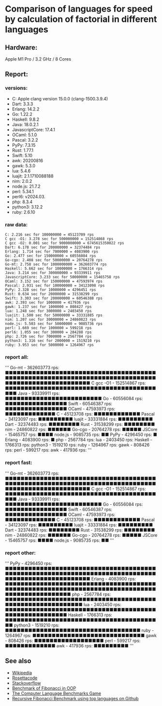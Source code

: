 Comparison of languages for speed by calculation of factorial in different languages
====================================================================================

Hardware:
---------
Apple M1 Pro / 3.2 GHz / 8 Cores


Report:
-------
### versions:

  * C: Apple clang version 15.0.0 (clang-1500.3.9.4)
  * Dart: 3.3.3
  * Erlang: 14.2.2
  * Go: 1.22.2
  * Haskell: 9.8.2
  * Java: 18.0.2.1
  * JavascriptCore: 17.4.1
  * OCaml: 5.1.0
  * Pascal: 3.2.2
  * PyPy: 7.3.15
  * Rust: 1.77.1
  * Swift: 5.10
  * awk: 20200816
  * gawk: 5.3.0
  * lua: 5.4.6
  * luajit: 2.1.1710088188
  * nim: 2.0.2
  * node.js: 21.7.2
  * perl: 5.34.1
  * perl6:  v2024.03.
  * php: 8.3.4
  * python3: 3.12.2
  * ruby: 2.6.10


### raw data:

    C: 2.216 sec for 100000000 = 45123709 rps
    C gcc -O1: 3.278 sec for 500000000 = 152514868 rps
    C gcc -O2: 0.001 sec for 9000000000 = 6745615350022 rps
    Dart: 6.178 sec for 200000000 = 32374484 rps
    Erlang: 1.714 sec for 7000000 = 4083900 rps
    Go: 2.477 sec for 150000000 = 60556084 rps
    Go-cgo: 2.408 sec for 50000000 = 20764278 rps
    Go-mt: 2.758 sec for 1000000000 = 362603774 rps
    Haskell: 5.662 sec for 10000000 = 1766314 rps
    Java: 3.214 sec for 300000000 = 93339911 rps
    JavascriptCore: 3.233 sec for 50000000 = 15465758 rps
    OCaml: 3.152 sec for 150000000 = 47593974 rps
    Pascal: 2.931 sec for 100000000 = 34123098 rps
    PyPy: 2.328 sec for 10000000 = 4296451 rps
    Rust: 0.634 sec for 20000000 = 31538299 rps
    Swift: 3.303 sec for 200000000 = 60546388 rps
    awk: 2.393 sec for 1000000 = 417936 rps
    gawk: 1.237 sec for 1000000 = 808427 rps
    lua: 1.248 sec for 3000000 = 2403450 rps
    luajit: 1.500 sec for 50000000 = 33331885 rps
    nim: 1.207 sec for 30000000 = 24860823 rps
    node.js: 5.503 sec for 50000000 = 9085736 rps
    perl: 1.669 sec for 1000000 = 599218 rps
    perl6: 1.055 sec for 300000 = 284288 rps
    php: 2.726 sec for 7000000 = 2567784 rps
    python3: 1.316 sec for 2000000 = 1519210 rps
    ruby: 3.953 sec for 5000000 = 1264967 rps


### report all:

'''
     Go-mt - 362603773 rps: ■■■■■■■■■■■■■■■■■■■■■■■■■■■■■■■■■■■■■■■■■■■■■■■■■■■■■■■■■■■■■■■■■■■■■■■■■■■■■■■■■■■■■■■■■■■■■■■■■■■■
 C gcc -O1 - 152514867 rps: ■■■■■■■■■■■■■■■■■■■■■■■■■■■■■■■■■■■■■■■■■■
      Java -  93339911 rps: ■■■■■■■■■■■■■■■■■■■■■■■■■
        Go -  60556084 rps: ■■■■■■■■■■■■■■■■
     Swift -  60546387 rps: ■■■■■■■■■■■■■■■■
     OCaml -  47593973 rps: ■■■■■■■■■■■■■
         C -  45123708 rps: ■■■■■■■■■■■■
    Pascal -  34123097 rps: ■■■■■■■■■
    luajit -  33331884 rps: ■■■■■■■■■
      Dart -  32374483 rps: ■■■■■■■■
      Rust -  31538299 rps: ■■■■■■■■
       nim -  24860822 rps: ■■■■■■
    Go-cgo -  20764278 rps: ■■■■■
    JSCore -  15465757 rps: ■■■■
   node.js -   9085735 rps: ■■
      PyPy -   4296450 rps: ■
    Erlang -   4083900 rps: ■
       php -   2567784 rps: 
       lua -   2403450 rps: 
   Haskell -   1766313 rps: 
   python3 -   1519210 rps: 
      ruby -   1264967 rps: 
      gawk -    808426 rps: 
      perl -    599217 rps: 
       awk -    417936 rps: 
'''

### report fast:

'''
     Go-mt - 362603773 rps: ■■■■■■■■■■■■■■■■■■■■■■■■■■■■■■■■■■■■■■■■■■■■■■■■■■■■■■■■■■■■■■■■■■■■■■■■■■■■■■■■■■■■■■■■■■■■■■■■■■■■
 C gcc -O1 - 152514867 rps: ■■■■■■■■■■■■■■■■■■■■■■■■■■■■■■■■■■■■■■■■■■
      Java -  93339911 rps: ■■■■■■■■■■■■■■■■■■■■■■■■■
        Go -  60556084 rps: ■■■■■■■■■■■■■■■■
     Swift -  60546387 rps: ■■■■■■■■■■■■■■■■
     OCaml -  47593973 rps: ■■■■■■■■■■■■■
         C -  45123708 rps: ■■■■■■■■■■■■
    Pascal -  34123097 rps: ■■■■■■■■■
    luajit -  33331884 rps: ■■■■■■■■■
      Dart -  32374483 rps: ■■■■■■■■
      Rust -  31538299 rps: ■■■■■■■■
       nim -  24860822 rps: ■■■■■■
    Go-cgo -  20764278 rps: ■■■■■
    JSCore -  15465757 rps: ■■■■
   node.js -   9085735 rps: ■■
'''

### report other:

'''
      PyPy -   4296450 rps: ■■■■■■■■■■■■■■■■■■■■■■■■■■■■■■■■■■■■■■■■■■■■■■■■■■■■■■■■■■■■■■■■■■■■■■■■■■■■■■■■■■■■■■■■■■■■■■■■■■■■
    Erlang -   4083900 rps: ■■■■■■■■■■■■■■■■■■■■■■■■■■■■■■■■■■■■■■■■■■■■■■■■■■■■■■■■■■■■■■■■■■■■■■■■■■■■■■■■■■■■■■■■■■■■■■■
       php -   2567784 rps: ■■■■■■■■■■■■■■■■■■■■■■■■■■■■■■■■■■■■■■■■■■■■■■■■■■■■■■■■■■■
       lua -   2403450 rps: ■■■■■■■■■■■■■■■■■■■■■■■■■■■■■■■■■■■■■■■■■■■■■■■■■■■■■■■
   Haskell -   1766313 rps: ■■■■■■■■■■■■■■■■■■■■■■■■■■■■■■■■■■■■■■■■■
   python3 -   1519210 rps: ■■■■■■■■■■■■■■■■■■■■■■■■■■■■■■■■■■■
      ruby -   1264967 rps: ■■■■■■■■■■■■■■■■■■■■■■■■■■■■■
      gawk -    808426 rps: ■■■■■■■■■■■■■■■■■■
      perl -    599217 rps: ■■■■■■■■■■■■■
       awk -    417936 rps: ■■■■■■■■■
'''



See also
--------

  * [Wikipedia](http://en.wikipedia.org/wiki/Factorial)
  * [Rosettacode](http://rosettacode.org/wiki/Factorial)
  * [Stackoverflow](http://stackoverflow.com/questions/23930/factorial-algorithms-in-different-languages)
  * [Benchmark of Fibonacci in OOP](https://github.com/Balancer/benchmarks-fib-obj)
  * [The Computer Language Benchmarks Game](http://benchmarksgame.alioth.debian.org)
  * [Recursive Fibonacci Benchmark using top languages on Github](https://github.com/drujensen/fib)
